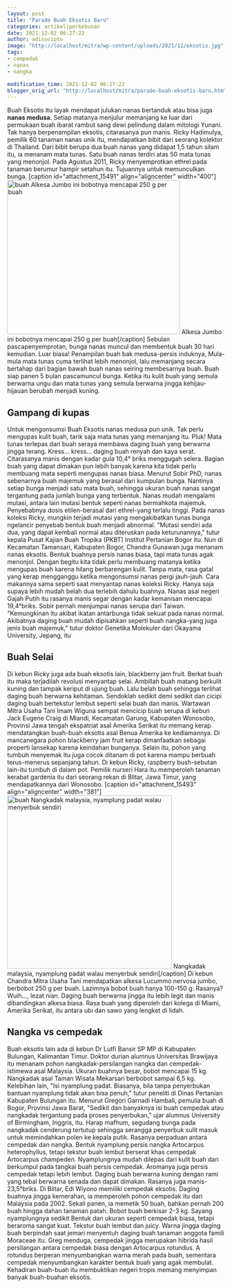 ```yaml
---
layout: post
title: "Parade Buah Eksotis Baru"
categories: artikel|perkebunan
date: 2021-12-02 06:27:22
author: adisucipto
image: "http://localhost/mitra/wp-content/uploads/2021/12/eksotis.jpg"
tags:
- cempedak
- nanas
- nangka

modification_time: 2021-12-02 06:27:22
blogger_orig_url: "http://localhost/mitra/parade-buah-eksotis-baru.html"
---
```


Buah Eksotis itu layak mendapat julukan nanas bertanduk atau bisa juga <strong>nanas medusa</strong>. Setiap matanya menjulur memanjang ke luar dari permukaan buah ibarat rambut sang dewi pelindung dalam mitologi Yunani. Tak hanya berpenampilan eksotis, citarasanya pun manis.
Ricky Hadimulya, pemilik 60 tanaman nanas unik itu, mendapatkan bibit dari seorang kolektor di Thailand. Dari bibit berupa dua buah nanas yang didapat 1,5 tahun silam itu, ia menanam mata tunas. Satu buah nanas terdiri atas 50 mata tunas yang menonjol. Pada Agustus 2011, Ricky menyemprotkan ethrel pada tanaman berumur hampir setahun itu. Tujuannya untuk memunculkan bunga.
[caption id="attachment_15491" align="aligncenter" width="400"]<a href="http://127.0.0.1/mitra/wp-content/uploads/2021/12/buah3.jpg"><img class="wp-image-15491 size-medium" src="http://127.0.0.1/mitra/wp-content/uploads/2021/12/buah3-400x356.jpg" alt="buah Alkesa Jumbo ini bobotnya mencapai 250 g per buah" width="400" height="356" /></a> Alkesa Jumbo ini bobotnya mencapai 250 g per buah[/caption]
Sebulan pascapenyemprotan, bunga nanas muncul dan membentuk buah 30 hari kemudian. Luar biasa! Penampilan buah bak medusa-persis induknya, Mula-mula mata tunas cuma terlihat lebih menonjol, lalu memanjang secara bertahap dari bagian bawah buah nanas seiring membesarnya buah. Buah siap panen 5 bulan pascamuncul bunga. Ketika itu kulit buah yang semula berwarna ungu dan mata tunas yang semula berwarna jingga kehijau-hijauan berubah menjadi kuning.
<h2 id="kupas">Gampang di kupas</h2>
Untuk mengonsumsi Buah Eksotis nanas medusa pun unik. Tak perlu mengupas kulit buah, tarik saja mata tunas yang memanjang itu. Pluk! Mata tunas terlepas dari buah seraya membawa daging buah yang berwarna jingga terang. Kress... kress... daging buah renyah dan kaya serat.
Citarasanya manis dengan kadar gula 10,4° briks menggugah selera. Bagian buah yang dapat dimakan pun lebih banyak karena kita tidak perlu membuang mata seperti mengupas nanas biasa.
Menurut Sobir PhD, nanas sebenarnya buah majemuk yang berasal dari kumpulan bunga. Nantinya setiap bunga menjadi satu mata buah, sehingga ukuran buah nanas sangat tergantung pada jumlah bunga yang terbentuk. Nanas mudah mengalami mutasi, antara lain mutasi bentuk seperti nanas bermahkota majemuk. Penyebabnya dosis etilen-berasal dari ethrel-yang terlalu tinggi.
Pada nanas koleksi Ricky, mungkin terjadi mutasi yang mengakibatkan tunas bunga ngelancir penyebab bentuk buah menjadi abnormal. "Mutasi sendiri ada dua, yang dapat kembali normal atau diteruskan pada keturunannya," tutur kepala Pusat Kajian Buah Tropika (PKBT) Institut Pertanian Bogor itu.
Nun di Kecamatan Tamansari, Kabupaten Bogor, Chandra Gunawan juga menanam nanas eksotis. Bentuk buahnya persis nanas biasa, tapi mata tunas agak menonjol. Dengan begitu kita tidak perlu membuang matanya ketika mengupas buah karena hilang berbarengan kulit.
Tanpa mata, rasa gatal yang kerap mengganggu ketika mengonsumsi nanas pergi jauh-jauh. Cara makannya sama seperti saat menyantap nanas koleksi Ricky. Hanya saja supaya lebih mudah belah dua terlebih dahulu buahnya. Nanas asal negeri Gajah Putih itu rasanya manis segar dengan kadar kemanisan mencapai 19,4°briks.
Sobir pernah menjumpai nanas serupa dari Taiwan. "Kemungkinan itu akibat ikatan antarbunga tidak sekuat pada nanas normal. Akibatnya daging buah mudah dipisahkan seperti buah nangka-yang juga jenis buah majemuk," tutur doktor Genetika Molekuler dari Okayama University, Jepang, itu
<h2 id="Selai">Buah Selai</h2>
Di kebun Ricky juga ada buah eksotis lain, blackberry jam fruit. Berkat buah itu maka terjadilah revolusi menyantap selai. Ambillah buah matang berkulit kuning dan tampak keriput di ujung buah. Lalu belah buah sehingga terlihat daging buah berwarna kehitaman. Sendoklah sedikit demi sedikit dan cicipi daging buah bertekstur lembut seperti selai buah dan manis.
Wartawan Mitra Usaha Tani Imam Wiguna sempat mencicip buah serupa di kebun Jack Eugene Craig di Mlandi, Kecamatan Garung, Kabupaten Wonosobo, Provinsi Jawa tengah ekspatriat asal Amerika Serikat itu memang kerap mendatangkan buah-buah eksotis asal Benua Amerika ke kediamannya. Di mancanegara pohon blackberry jam fruit kerap dimanfaatkan sebagai properti lansekap karena keindahan bunganya.
Selain itu, pohon yang tumbuh menyemak itu juga cocok ditanam di pot karena mampu berbuah terus-menerus sepanjang tahun. Di kebun Ricky, raspberry bush-sebutan lain-itu tumbuh di dalam pot. Pemilik nurseri Hara itu memperoleh tanaman kerabat gardenia itu dari seorang rekan di Blitar, Jawa Timur, yang mendapatkannya dari Wonosobo.
[caption id="attachment_15493" align="aligncenter" width="381"]<a href="http://127.0.0.1/mitra/wp-content/uploads/2021/12/nangka.jpg"><img class="wp-image-15493 size-medium" src="http://127.0.0.1/mitra/wp-content/uploads/2021/12/nangka-381x400.jpg" alt="buah Nangkadak malaysia, nyamplung padat walau menyerbuk sendiri" width="381" height="400" /></a> Nangkadak malaysia, nyamplung padat walau menyerbuk sendiri[/caption]
Di kebun Chandra Mitra Usaha Tani mendapatkan alkesa Lucummo nervosa jumbo, berbobot 250 g per buah. Lazimnya bobot buah hanya 100-150 g. Rasanya? Wuih..., lezat nian. Daging buah berwarna jingga itu lebih legit dan manis dibandingkan alkesa biasa. Rasa buah yang diperoleh dari kolega di Miami, Amerika Serikat, itu antara ubi dan sawo yang lengket di lidah.
<h2 id="cempedak">Nangka vs cempedak</h2>
Buah eksotis lain ada di kebun Dr Lutfi Bansir SP MP di Kabupaten Bulungan, Kalimantan Timur. Doktor durian alumnus Universitas Brawijaya itu menanam pohon nangkadak-persilangan nangka dan cempedak-istimewa asal Malaysia. Ukuran buahnya besar, bobot mencapai 15 kg. Nangkadak asal Taman Wisata Mekarsari berbobot sampai 6,5 kg. Kelebihan lain, "Isi nyamplung padat. Biasanya, bila tanpa penyerbukan bantuan nyamplung tidak akan bisa penuh," tutur peneliti di Dinas Pertanian Kabupaten Bulungan itu.
Menurut Gregori Garnadi Hambali, pemulia buah di Bogor, Provinsi Jawa Barat, "Sedikit dan banyaknya isi buah cempedak atau nangkadak tergantung pada proses penyerbukan," ujar alumnus University of Birmingham, Inggris, itu. Harap mafhum, segudang bunga pada nangkadak cenderung tertutup sehingga serangga penyerbuk sulit masuk untuk memindahkan polen ke kepala putik.
Rasanya perpaduan antara cempedak dan nangka. Bentuk nyamplung persis nangka Artocarpus heterophyllus, tetapi tekstur buah lembut berserat khas cempedak Artocarpus champeden. Nyamplungnya mudah dilepas dari kulit buah dan berkumpul pada tangkai buah persis cempedak. Aromanya juga persis cempedak tetapi lebih lembut. Daging buah berwarna kuning dengan rami yang tebal berwarna senada dan dapat dimakan. Rasanya juga manis-23,5°briks.
Di Blitar, Edi Wiyono memiliki cempedak eksotis. Daging buahnya jingga kemerahan, ia memperoleh pohon cempedak itu dari Malaysia pada 2002. Sekali panen, ia memetik 50 buah, bahkan pernah 200 buah hingga dahan tanaman patah. Bobot buah berkisar 2-3 kg. Sayang nyamplungnya sedikit Bentuk dan ukuran seperti cempedak biasa, tetapi beraroma sangat kuat. Tekstur buah lembut dan juicy. Warna jingga daging buah berpindah saat jemari menyentuh daging buah tanaman anggota famili Moraceae itu.
Greg menduga, cempedak jingga merupakan hibrida hasil persilangan antara cempedak biasa dengan Artocarpus rotundus. A rotundus berperan menyumbangkan warna merah pada buah, sementara cempedak menyumbangkan karakter bentuk buah yang agak membulat. Kehadiran buah-buah itu membuktikan negeri tropis memang menyimpan banyak buah-buahan eksotis.
